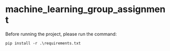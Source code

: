 # machine_learning_group_assignment

Before running the project, please run the command:

`pip install -r .\requirements.txt`
